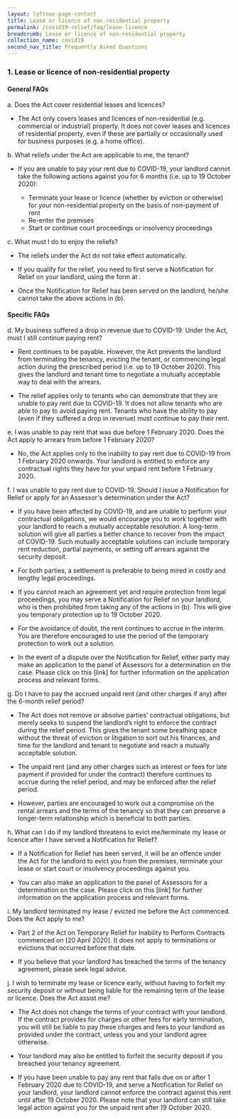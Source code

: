 ```yaml
---
layout: leftnav-page-content
title: Lease or licence of non-residential property
permalink: /covid19-relief/faq/lease-licence
breadcrumb: Lease or licence of non-residential property
collection_name: covid19
second_nav_title: Frequently Asked Questions
---
```

### 1. Lease or licence of non-residential property ###

#### General FAQs ####
a. Does the Act cover residential leases and licences?
* The Act only covers leases and licences of non-residential (e.g. commercial or industrial) property. It does not cover leases and licences of residential property, even if these are partially or occasionally used for business purposes (e.g. a home office).

b. What reliefs under the Act are applicable to me, the tenant?
* If you are unable to pay your rent due to COVID-19, your landlord cannot take the following actions against you for 6 months (i.e. up to 19 October 2020):

  * Terminate your lease or licence (whether by eviction or otherwise) for your non-residential property on the basis of non-payment of rent 
  * Re-enter the premises 
  * Start or continue court proceedings or insolvency proceedings

c. What must I do to enjoy the reliefs?
* The reliefs under the Act do not take effect automatically.

* If you qualify for the relief, you need to first serve a Notification for Relief on your landlord, using the form at <insert link>.

* Once the Notification for Relief has been served on the landlord, he/she cannot take the above actions in (b).

#### Specific FAQs ####

d. My business suffered a drop in revenue due to COVID-19. Under the Act, must I still continue paying rent?
* Rent continues to be payable.  However, the Act prevents the landlord from terminating the tenancy, evicting the tenant, or commencing legal action during the prescribed period (i.e. up to 19 October 2020).  This gives the landlord and tenant time to negotiate a mutually acceptable way to deal with the arrears.

* The relief applies only to tenants who can demonstrate that they are unable to pay rent due to COVID-19. It does not allow tenants who are able to pay to avoid paying rent. Tenants who have the ability to pay (even if they suffered a drop in revenue) must continue to pay their rent.

e. I was unable to pay rent that was due before 1 February 2020. Does the Act apply to arrears from before 1 February 2020?
* No, the Act applies only to the inability to pay rent due to COVID-19 from 1 February 2020 onwards. Your landlord is entitled to enforce any contractual rights they have for your unpaid rent before 1 February 2020. 

f. I was unable to pay rent due to COVID-19. Should I issue a Notification for Relief or apply for an Assessor's determination under the Act?
* If you have been affected by COVID-19, and are unable to perform your contractual obligations, we would encourage you to work together with your landlord to reach a mutually acceptable resolution. A long-term solution will give all parties a better chance to recover from the impact of COVID-19. Such mutually acceptable solutions can include temporary rent reduction, partial payments, or setting off arrears against the security deposit.

* For both parties, a settlement is preferable to being mired in costly and lengthy legal proceedings.

* If you cannot reach an agreement yet and require protection from legal proceedings, you may serve a Notification for Relief on your landlord, who is then prohibited from taking any of the actions in (b).  This will give you temporary protection up to 19 October 2020.

* For the avoidance of doubt, the rent continues to accrue in the interim.  You are therefore encouraged to use the period of the temporary protection to work out a solution. 

* In the event of a dispute over the Notification for Relief, either party may make an application to the panel of Assessors for a determination on the case. Please click on this [link] for further information on the application process and relevant forms.

g. Do I have to pay the accrued unpaid rent (and other charges if any) after the 6-month relief period?

* The Act does not remove or absolve parties’ contractual obligations, but merely seeks to suspend the landlord’s right to enforce the contract during the relief period. This gives the tenant some breathing space without the threat of eviction or litigation to sort out his finances, and time for the landlord and tenant to negotiate and reach a mutually acceptable solution. 

* The unpaid rent (and any other charges such as interest or fees for late payment if provided for under the contract) therefore continues to accrue during the relief period, and may be enforced after the relief period.  

* However, parties are encouraged to work out a compromise on the rental arrears and the terms of the tenancy so that they can preserve a longer-term relationship which is beneficial to both parties.

h. What can I do if my landlord threatens to evict me/terminate my lease or licence after I have served a Notification for Relief? 

* If a Notification for Relief has been served, it will be an offence under the Act for the landlord to evict you from the premises, terminate your lease or start court or insolvency proceedings against you. 

* You can also make an application to the panel of Assessors for a determination on the case. Please click on this [link] for further information on the application process and relevant forms. 

i. My landlord terminated my lease / evicted me before the Act commenced. Does the Act apply to me? 

* Part 2 of the Act on Temporary Relief for Inability to Perform Contracts commenced on [20 April 2020]. It does not apply to terminations or evictions that occurred before that date. 

* If you believe that your landlord has breached the terms of the tenancy agreement, please seek legal advice.  

j. I wish to terminate my lease or licence early, without having to forfeit my security deposit or without being liable for the remaining term of the lease or licence. Does the Act assist me?  

* The Act does not change the terms of your contract with your landlord. If the contract provides for charges or other fees for early termination, you will still be liable to pay these charges and fees to your landlord as provided under the contract, unless you and your landlord agree otherwise.

* Your landlord may also be entitled to forfeit the security deposit if you breached your tenancy agreement. 

* If you have been unable to pay any rent that falls due on or after 1 February 2020 due to COVID-19, and serve a Notification for Relief on your landlord, your landlord cannot enforce the contract against this rent until after 19 October 2020. Please note that your landlord can still take legal action against you for the unpaid rent after 19 October 2020. 






